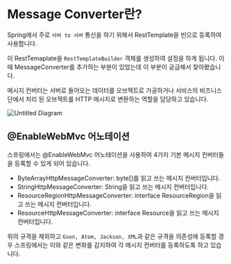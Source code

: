 # Message Converter란?

Spring에서 주로 `서버 to 서버` 통신을 하기 위해서 RestTemplate을 빈으로 등록하여 사용합니다. 

이 RestTemaplate을 `RestTemplateBuilder` 객체를 생성하여 설정을 하게 됩니다. 이때 MessageConverter를 추가하는 부분이 있었는데 이 부분이 궁금해서 찾아봤습니다.

메시지 컨버터는 서버로 들어오는 데이터를 오브젝트로 가공하거나 서비스의 비즈니스단에서 처리 된 오브젝트를 HTTP 메시지로 변환하는 역할을 담당하고 있습니다.

![Untitled Diagram](https://user-images.githubusercontent.com/22395934/129485201-fb0532a9-d09b-4946-b74c-ed3d6277b2b1.png)


## @EnableWebMvc 어노테이션

스프링에서는 @EnableWebMvc 어노테이션을 사용하여 4가지 기본 메시지 컨버터들을 등록할 수 있게 되어 있습니다.

- ByteArrayHttpMessageConverter: byte[]를 읽고 쓰는 메시지 컨버터입니다.
- StringHttpMessageConverter: String을 읽고 쓰는 메시지 컨버터입니다.
- ResourceRegionHttpMessageConverter: interface ResourceRegion을 읽고 쓰는 메시지 컨버터입니다.
- ResourceHttpMessageConverter: interface Resource을 읽고 쓰는 메시지 컨버터입니다.


위의 규격을 제외하고 `Gson, Atom, Jackson, XML`과 같은 규격을 의존성에 등록할 경우 스프링에서는 이와 같은 변화를 감지하여 각 메시지 컨버터를 등록하도록 하고 있습니다.
